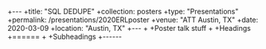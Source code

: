 +---
+title: "SQL DEDUPE"
+collection: posters
+type: "Presentations"
+permalink: /presentations/2020ERLposter
+venue: "ATT Austin, TX"
+date: 2020-03-09
+location: "Austin, TX"
+---
+
+Poster talk stuff
+
+Headings
+======
+
+Subheadings
+------
